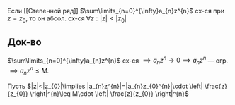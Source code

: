 Если [[Степенной ряд]] $\sum\limits_{n=0}^{\infty}a_{n}z^{n}$ сх-ся при $z=z_{0}$, то он абсол. сх-ся $\forall z: |z|<|z_{0}|$
## Док-во

$\sum\limits_{n=0}^{\infty}a_{n}z^{n}$ сх-ся $\implies a_{n}z^{n}\to 0\implies a_{n}z^{n}$ — огр. $\implies a_{n}z^{n}\leq M$.

Пусть $|z|<|z_{0}|\implies |a_{n}z^{n}|=|a_{n}z_{0}^{n}|\cdot \left| \frac{z}{z_{0}} \right|^{n}\leq M\cdot \left| \frac{z}{z_{0}} \right|^{n}$
